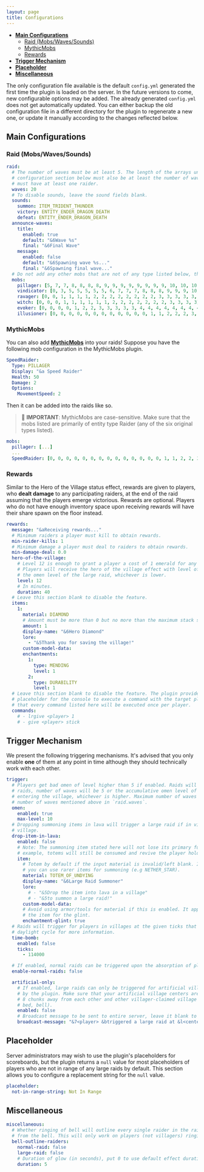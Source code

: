```yaml
---
layout: page
title: Configurations
---
```


- [**Main Configurations**](#main-configurations)
  - [Raid (Mobs/Waves/Sounds)](#raid-mobswavessounds)
  - [MythicMobs](#mythicmobs)
  - [Rewards](#rewards)
- [**Trigger Mechanism**](#trigger-mechanism)
- [**Placeholder**](#placeholder)
- [**Miscellaneous**](#miscellaneous)

The only configuration file available is the default `config.yml` generated the first time the plugin is loaded on the server. In the future versions to come, new configurable options may be added. The already generated `config.yml` does not get automatically updated. You can either backup the old configuration file in a different directory for the plugin to regenerate a new one, or update it manually according to the changes reflected below.

## Main Configurations

### Raid (Mobs/Waves/Sounds)

```yml
raid:
  # The number of waves must be at least 5. The length of the arrays under the `mobs`
  # configuration section below must also be at least the number of waves. Each wave
  # must have at least one raider.
  waves: 20
  # To disable sounds, leave the sound fields blank.
  sounds:
    summon: ITEM_TRIDENT_THUNDER
    victory: ENTITY_ENDER_DRAGON_DEATH
    defeat: ENTITY_ENDER_DRAGON_DEATH
  announce-waves:
    title:
      enabled: true
      default: "&6Wave %s"
      final: "&6Final Wave"
    message:
      enabled: false
      default: "&6Spawning wave %s..."
      final: "&6Spawning final wave..."
  # Do not add any other mobs that are not of any type listed below, they will not spawn.
  mobs:
    pillager: [5, 7, 7, 8, 8, 8, 8, 9, 9, 9, 9, 9, 9, 9, 9, 10, 10, 10, 10, 10]
    vindicator: [0, 3, 5, 5, 5, 5, 5, 6, 7, 7, 7, 8, 8, 8, 9, 9, 9, 10, 10, 10]
    ravager: [0, 0, 1, 1, 1, 1, 2, 2, 2, 2, 2, 2, 2, 2, 3, 3, 3, 3, 3, 3]
    witch: [0, 0, 0, 1, 1, 1, 1, 1, 1, 2, 2, 2, 2, 2, 2, 2, 3, 3, 3, 3]
    evoker: [0, 0, 0, 0, 1, 2, 2, 3, 3, 3, 3, 3, 4, 4, 4, 4, 4, 4, 4, 4]
    illusioner: [0, 0, 0, 0, 0, 0, 0, 0, 0, 0, 0, 0, 1, 1, 2, 2, 2, 3, 3, 3]
```

### MythicMobs

You can also add [**MythicMobs**](https://www.spigotmc.org/resources/%E2%9A%94-mythicmobs-free-version-%E2%96%BAthe-1-custom-mob-creator%E2%97%84.5702/) into your raids! Suppose you have the following mob configuration in the MythicMobs plugin.

```yml
SpeedRaider:
  Type: PILLAGER
  Display: "&a Speed Raider"
  Health: 50
  Damage: 2
  Options:
    MovementSpeed: 2
```

Then it can be added into the raids like so.

> 🚨 **IMPORTANT**: MythicMobs are case-sensitive. Make sure that the mobs listed are primarily of entity type Raider (any of the six original types listed).

```yml
mobs:
  pillager: [...]
  ...
  SpeedRaider: [0, 0, 0, 0, 0, 0, 0, 0, 0, 0, 0, 0, 0, 0, 1, 1, 2, 2, 2, 3]
```

### Rewards

Similar to the Hero of the Village status effect, rewards are given to players, who **dealt damage** to any participating raiders, at the end of the raid assuming that the players emerge victorious. Rewards are optional. Players who do not have enough inventory space upon receiving rewards will have their share spawn on the floor instead.

```yml
rewards:
  message: "&aReceiving rewards..."
  # Minimum raiders a player must kill to obtain rewards.
  min-raider-kills: 1
  # Minimum damage a player must deal to raiders to obtain rewards.
  min-damage-deal: 0.0
  hero-of-the-village:
    # Level 12 is enough to grant a player a cost of 1 emerald for any default trades.
    # Players will receive the hero of the village effect with level of this value, or
    # the omen level of the large raid, whichever is lower.
    level: 12
    # In minutes.
    duration: 40
  # Leave this section blank to disable the feature.
  items:
    1:
      material: DIAMOND
      # Amount must be more than 0 but no more than the maximum stack size of the item
      amount: 1
      display-name: "&6Hero Diamond"
      lore:
        - "&5Thank you for saving the village!"
      custom-model-data:
      enchantments:
        1:
          type: MENDING
          level: 1
        2:
          type: DURABILITY
          level: 1
  # Leave this section blank to disable the feature. The plugin provides `<player>` as a
  # placeholder for the console to execute a command with the target player's name. Note
  # that every command listed here will be executed once per player.
  commands:
    # - lrgive <player> 1
    # - give <player> stick
```

## Trigger Mechanism

We present the following triggering mechanisms. It's advised that you only enable **one** of them at any point in time although they should technically work with each other.

```yml
trigger:
  # Players get bad omen of level higher than 5 if enabled. Raids will all be large
  # raids, number of waves will be 5 or the accumulative omen level of all players
  # entering the village, whichever is higher. Maximum number of waves will be the
  # number of waves mentioned above in `raid.waves`.
  omen:
    enabled: true
    max-level: 10
  # Dropping summoning items in lava will trigger a large raid if in vicinity of a
  # village.
  drop-item-in-lava:
    enabled: false
    # Note: The summoning item stated here will not lose its primary functionality. For
    # example, totems will still be consumed and revive the player holding it.
    item:
      # Totem by default if the input material is invalid/left blank. Instead of totems,
      # you can use rarer items for summoning (e.g NETHER_STAR).
      material: TOTEM_OF_UNDYING
      display-name: "&6Large Raid Summoner"
      lore:
        # - "&5Drop the item into lava in a village"
        # - "&5to summon a large raid!"
      custom-model-data:
      # Avoid using armor/tools for material if this is enabled. It applies mending to
      # the item for the glint.
      enchantment-glint: true
  # Raids will trigger for players in villages at the given ticks that are <192000. See Minecraft's
  # daylight cycle for more information.
  time-bomb:
    enabled: false
    ticks:
      - 114000

  # If enabled, normal raids can be triggered upon the absorption of player's bad omen.
  enable-normal-raids: false

  artificial-only:
    # If enabled, large raids can only be triggered for artificial village centers registered
    # by the plugin. Make sure that your artificial village centers are at least 128 blocks/
    # 8 chunks away from each other and other villager-claimed village blocks (e.g. job block,
    # bed, bell).
    enabled: false
    # Broadcast message to be sent to entire server, leave it blank to disable.
    broadcast-message: "&7<player> &btriggered a large raid at &l<center>&r&b!"
```

## Placeholder

Server administrators may wish to use the plugin's placeholders for scoreboards, but the plugin returns a `null` value for most placeholders of players who are not in range of any large raids by default. This section allows you to configure a replacement string for the `null` value.

```yml
placeholder:
  not-in-range-string: Not In Range
```

## Miscellaneous

```yml
miscellaneous:
  # Whether ringing of bell will outline every single raider in the raid, regardless of distance
  # from the bell. This will only work on players (not villagers) ringing the bell.
  bell-outline-raiders:
    normal-raid: false
    large-raid: false
    # Duration of glow (in seconds), put 0 to use default effect duration
    duration: 5
```
